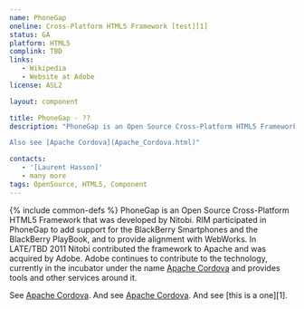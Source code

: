 ```yaml
---
name: PhoneGap
oneline: Cross-Platform HTML5 Framework [test][1]
status: GA
platform: HTML5
complink: TBD
links:
   - Wikipedia
   - Website at Adobe
license: ASL2

layout: component

title: PhoneGap - ??
description: "PhoneGap is an Open Source Cross-Platform HTML5 Framework.  RIM contributed support for its devices.

Also see [Apache Cordova](Apache_Cordova.html)"

contacts:
   - '[Laurent Hasson]'
   - many more
tags: OpenSource, HTML5, Component
---
```


{% include common-defs %}
PhoneGap is an Open Source Cross-Platform HTML5 Framework that was developed by Nitobi.
RIM participated in PhoneGap to add support for the BlackBerry Smartphones and the BlackBerry PlayBook,
and to provide alignment with WebWorks.
In LATE/TBD 2011  Nitobi contributed the framework to Apache and was acquired by Adobe.
Adobe continues to contribute to the technology, currently in the incubator under the name
[Apache Cordova](Apache_Cordova.html) and provides tools and other services around it.

See [Apache Cordova](Apache_Cordova.html).
And see [Apache Cordova][foo]. And see [this is a one][1].

 [foo]:  http://example.com/  (Optional Title Here)
